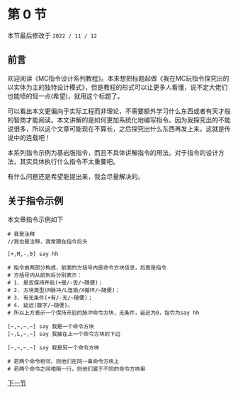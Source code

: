 # 第 0 节

本节最后修改于 `2022 / 11 / 12`

## 前言

欢迎阅读《MC指令设计系列教程》。本来想把标题起做《我在MC玩指令探究出的以实体为主的独特设计模式》，但是教程的形式可以让更多人看懂，说不定大佬们也能喷的轻一点(希望)，就用这个标题了。

可以看出本文更偏向于实际工程而非理论，不需要额外学习什么东西或者有天才般的智商才能阅读。本文讲解的是如何更加系统化地编写指令。因为我探究出的不能说很多，所以这个文章可能现在不算长，之后探究出什么东西再发上来。这就是传说中的连载吧！

本系列指令示例为基岩版指令，而且不具体讲解指令的用法。对于指令的设计方法，其实具体执行什么指令不太重要吧。

有什么问题还是希望能提出来，我会尽量解决的。

## 关于指令示例

本文章指令示例如下

```text
# 我是注释
//我也是注释，我常跟在指令后头
```

```text
[+,M,-,0] say hh

# 指令由两部分构成，前面的方括号内是命令方块信息，后面是指令
# 方括号内从前到后分别表示：
# 1. 是否保持开启(+是/-否/~随便)；
# 2. 方块类型(M脉冲/L连锁/X循环/~随便)；
# 3. 有无条件(+有/-无/~随便)；
# 4. 延迟(数字/~随便)。
# 所以上方表示一个保持开启的脉冲命令方块，无条件，延迟为0，指令为say hh
```

```text
[~,~,~,~] say 我是一个命令方块
[~,L,~,~] say 我接在上一个命令方块的下边

[~,~,~,~] say 我是另一个命令方块

# 若两个命令相邻，则他们在同一串命令方块上
# 若两个命令之间相隔一行，则他们属于不同的命令方块串
```

[下一节](1.md)
